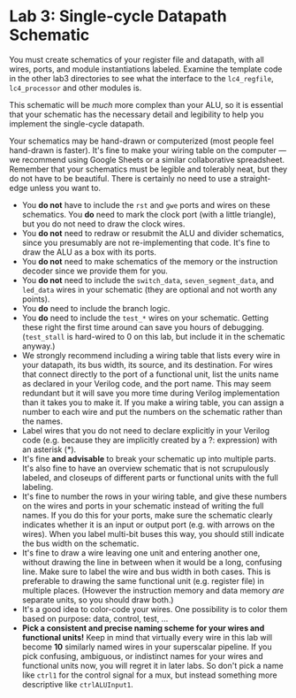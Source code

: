 # Lab 3: Single-cycle Datapath Schematic

You must create schematics of your register file and datapath, with all wires, ports, and module instantiations labeled. Examine the template code in the other lab3 directories to see what the interface to the `lc4_regfile`, `lc4_processor` and other modules is.

This schematic will be *much* more complex than your ALU, so it is essential that your schematic has the necessary detail and legibility to help you implement the single-cycle datapath.

Your schematics may be hand-drawn or computerized (most people feel hand-drawn is faster). It's fine to make your wiring table on the computer — we recommend using Google Sheets or a similar collaborative spreadsheet. Remember that your schematics must be legible and tolerably neat, but they do not have to be beautiful. There is certainly no need to use a straight-edge unless you want to.

+ You **do not** have to include the `rst` and `gwe` ports and wires on these schematics. You **do** need to mark the clock port (with a little triangle), but you do not need to draw the clock wires.
+ You **do not** need to redraw or resubmit the ALU and divider schematics, since you presumably are not re-implementing that code. It's fine to draw the ALU as a box with its ports.
+ You **do not** need to make schematics of the memory or the instruction decoder since we provide them for you.
+ You **do not** need to include the `switch_data`, `seven_segment_data`, and `led_data` wires in your schematic (they are optional and not worth any points).
+ You **do** need to include the branch logic.
+ You **do** need to include the `test_*` wires on your schematic. Getting these right the first time around can save you hours of debugging. (`test_stall` is hard-wired to 0 on this lab, but include it in the schematic anyway.)
+ We strongly recommend including a wiring table that lists every wire in your datapath, its bus width, its source, and its destination. For wires that connect directly to the port of a functional unit, list the units name as declared in your Verilog code, and the port name. This may seem redundant but it will save you more time during Verilog implementation than it takes you to make it. If you make a wiring table, you can assign a number to each wire and put the numbers on the schematic rather than the names.
+ Label wires that you do not need to declare explicitly in your Verilog code (e.g. because they are implicitly created by a ?: expression) with an asterisk (*).
+ It's fine **and advisable** to break your schematic up into multiple parts. It's also fine to have an overview schematic that is not scrupulously labeled, and closeups of different parts or functional units with the full labeling.
+ It's fine to number the rows in your wiring table, and give these numbers on the wires and ports in your schematic instead of writing the full names. If you do this for your ports, make sure the schematic clearly indicates whether it is an input or output port (e.g. with arrows on the wires). When you label multi-bit buses this way, you should still indicate the bus width on the schematic.
+ It's fine to draw a wire leaving one unit and entering another one, without drawing the line in between when it would be a long, confusing line. Make sure to label the wire and bus width in both cases. This is preferable to drawing the same functional unit (e.g. register file) in multiple places. (However the instruction memory and data memory *are* separate units, so you should draw both.)
+ It's a good idea to color-code your wires. One possibility is to color them based on purpose: data, control, test, ...
+ **Pick a consistent and precise naming scheme for your wires and functional units!** Keep in mind that virtually every wire in this lab will become **10** similarly named wires in your superscalar pipeline. If you pick confusing, ambiguous, or indistinct names for your wires and functional units now, you will regret it in later labs. So don't pick a name like `ctrl1` for the control signal for a mux, but instead something more descriptive like `ctrlALUInput1`.